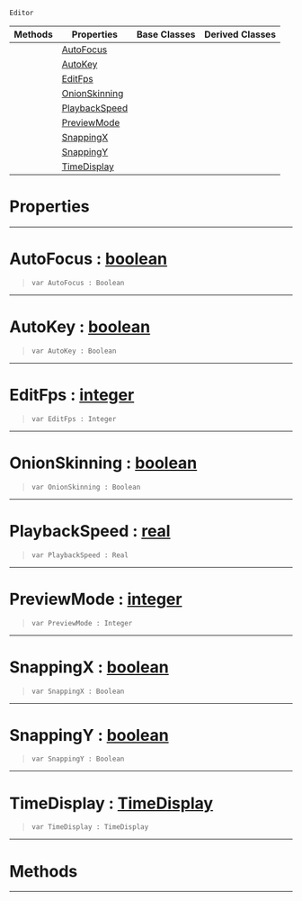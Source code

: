  `Editor`

|Methods|Properties|Base Classes|Derived Classes|
|---|---|---|---|
| |[ AutoFocus](https://plasmaengine.github.io/PlasmaDocs/Plasma1/C++/code_reference/class_reference/animationsettings.md#autofocus-plasma-engine-do)| | |
| |[ AutoKey](https://plasmaengine.github.io/PlasmaDocs/Plasma1/C++/code_reference/class_reference/animationsettings.md#autokey-plasma-engine-docu)| | |
| |[ EditFps](https://plasmaengine.github.io/PlasmaDocs/Plasma1/C++/code_reference/class_reference/animationsettings.md#editfps-plasma-engine-docu)| | |
| |[ OnionSkinning](https://plasmaengine.github.io/PlasmaDocs/Plasma1/C++/code_reference/class_reference/animationsettings.md#onionskinning-plasma-engin)| | |
| |[ PlaybackSpeed](https://plasmaengine.github.io/PlasmaDocs/Plasma1/C++/code_reference/class_reference/animationsettings.md#playbackspeed-plasma-engin)| | |
| |[ PreviewMode](https://plasmaengine.github.io/PlasmaDocs/Plasma1/C++/code_reference/class_reference/animationsettings.md#previewmode-plasma-engine)| | |
| |[ SnappingX](https://plasmaengine.github.io/PlasmaDocs/Plasma1/C++/code_reference/class_reference/animationsettings.md#snappingx-plasma-engine-do)| | |
| |[ SnappingY](https://plasmaengine.github.io/PlasmaDocs/Plasma1/C++/code_reference/class_reference/animationsettings.md#snappingy-plasma-engine-do)| | |
| |[ TimeDisplay](https://plasmaengine.github.io/PlasmaDocs/Plasma1/C++/code_reference/class_reference/animationsettings.md#timedisplay-plasma-engine)| | |


 #  Properties


---  
 #  AutoFocus : [boolean](https://plasmaengine.github.io/PlasmaDocs/Plasma1/C++/code_reference/lightning_base_types/boolean.md)

> 
> ``` lang=cpp, name=Lightning
> var AutoFocus : Boolean


---  
 #  AutoKey : [boolean](https://plasmaengine.github.io/PlasmaDocs/Plasma1/C++/code_reference/lightning_base_types/boolean.md)

> 
> ``` lang=cpp, name=Lightning
> var AutoKey : Boolean


---  
 #  EditFps : [integer](https://plasmaengine.github.io/PlasmaDocs/Plasma1/C++/code_reference/lightning_base_types/integer.md)

> 
> ``` lang=cpp, name=Lightning
> var EditFps : Integer


---  
 #  OnionSkinning : [boolean](https://plasmaengine.github.io/PlasmaDocs/Plasma1/C++/code_reference/lightning_base_types/boolean.md)

> 
> ``` lang=cpp, name=Lightning
> var OnionSkinning : Boolean


---  
 #  PlaybackSpeed : [real](https://plasmaengine.github.io/PlasmaDocs/Plasma1/C++/code_reference/lightning_base_types/real.md)

> 
> ``` lang=cpp, name=Lightning
> var PlaybackSpeed : Real


---  
 #  PreviewMode : [integer](https://plasmaengine.github.io/PlasmaDocs/Plasma1/C++/code_reference/lightning_base_types/integer.md)

> 
> ``` lang=cpp, name=Lightning
> var PreviewMode : Integer


---  
 #  SnappingX : [boolean](https://plasmaengine.github.io/PlasmaDocs/Plasma1/C++/code_reference/lightning_base_types/boolean.md)

> 
> ``` lang=cpp, name=Lightning
> var SnappingX : Boolean


---  
 #  SnappingY : [boolean](https://plasmaengine.github.io/PlasmaDocs/Plasma1/C++/code_reference/lightning_base_types/boolean.md)

> 
> ``` lang=cpp, name=Lightning
> var SnappingY : Boolean


---  
 #  TimeDisplay : [TimeDisplay](https://plasmaengine.github.io/PlasmaDocs/Plasma1/C++/code_reference/enum_reference.md#timedisplay)

> 
> ``` lang=cpp, name=Lightning
> var TimeDisplay : TimeDisplay


---  
 #  Methods


---  
 

 
